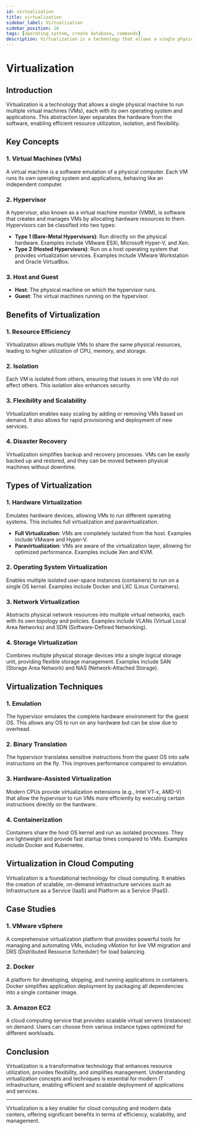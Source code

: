 ```yaml
---
id: virtualization
title: virtualization
sidebar_label: Virtualization
sidebar_position: 16
tags: [operating_system, create database, commands]
description: Virtualization is a technology that allows a single physical machine to run multiple virtual machines (VMs), each with its own operating system and applications.
---
```

# Virtualization

## Introduction
Virtualization is a technology that allows a single physical machine to run multiple virtual machines (VMs), each with its own operating system and applications. This abstraction layer separates the hardware from the software, enabling efficient resource utilization, isolation, and flexibility.

## Key Concepts

### 1. Virtual Machines (VMs)
A virtual machine is a software emulation of a physical computer. Each VM runs its own operating system and applications, behaving like an independent computer.

### 2. Hypervisor
A hypervisor, also known as a virtual machine monitor (VMM), is software that creates and manages VMs by allocating hardware resources to them. Hypervisors can be classified into two types:
- **Type 1 (Bare-Metal Hypervisors)**: Run directly on the physical hardware. Examples include VMware ESXi, Microsoft Hyper-V, and Xen.
- **Type 2 (Hosted Hypervisors)**: Run on a host operating system that provides virtualization services. Examples include VMware Workstation and Oracle VirtualBox.

### 3. Host and Guest
- **Host**: The physical machine on which the hypervisor runs.
- **Guest**: The virtual machines running on the hypervisor.

## Benefits of Virtualization

### 1. Resource Efficiency
Virtualization allows multiple VMs to share the same physical resources, leading to higher utilization of CPU, memory, and storage.

### 2. Isolation
Each VM is isolated from others, ensuring that issues in one VM do not affect others. This isolation also enhances security.

### 3. Flexibility and Scalability
Virtualization enables easy scaling by adding or removing VMs based on demand. It also allows for rapid provisioning and deployment of new services.

### 4. Disaster Recovery
Virtualization simplifies backup and recovery processes. VMs can be easily backed up and restored, and they can be moved between physical machines without downtime.

## Types of Virtualization

### 1. Hardware Virtualization
Emulates hardware devices, allowing VMs to run different operating systems. This includes full virtualization and paravirtualization.
- **Full Virtualization**: VMs are completely isolated from the host. Examples include VMware and Hyper-V.
- **Paravirtualization**: VMs are aware of the virtualization layer, allowing for optimized performance. Examples include Xen and KVM.

### 2. Operating System Virtualization
Enables multiple isolated user-space instances (containers) to run on a single OS kernel. Examples include Docker and LXC (Linux Containers).

### 3. Network Virtualization
Abstracts physical network resources into multiple virtual networks, each with its own topology and policies. Examples include VLANs (Virtual Local Area Networks) and SDN (Software-Defined Networking).

### 4. Storage Virtualization
Combines multiple physical storage devices into a single logical storage unit, providing flexible storage management. Examples include SAN (Storage Area Network) and NAS (Network-Attached Storage).

## Virtualization Techniques

### 1. Emulation
The hypervisor emulates the complete hardware environment for the guest OS. This allows any OS to run on any hardware but can be slow due to overhead.

### 2. Binary Translation
The hypervisor translates sensitive instructions from the guest OS into safe instructions on the fly. This improves performance compared to emulation.

### 3. Hardware-Assisted Virtualization
Modern CPUs provide virtualization extensions (e.g., Intel VT-x, AMD-V) that allow the hypervisor to run VMs more efficiently by executing certain instructions directly on the hardware.

### 4. Containerization
Containers share the host OS kernel and run as isolated processes. They are lightweight and provide fast startup times compared to VMs. Examples include Docker and Kubernetes.

## Virtualization in Cloud Computing
Virtualization is a foundational technology for cloud computing. It enables the creation of scalable, on-demand infrastructure services such as Infrastructure as a Service (IaaS) and Platform as a Service (PaaS).

## Case Studies

### 1. VMware vSphere
A comprehensive virtualization platform that provides powerful tools for managing and automating VMs, including vMotion for live VM migration and DRS (Distributed Resource Scheduler) for load balancing.

### 2. Docker
A platform for developing, shipping, and running applications in containers. Docker simplifies application deployment by packaging all dependencies into a single container image.

### 3. Amazon EC2
A cloud computing service that provides scalable virtual servers (instances) on demand. Users can choose from various instance types optimized for different workloads.

## Conclusion
Virtualization is a transformative technology that enhances resource utilization, provides flexibility, and simplifies management. Understanding virtualization concepts and techniques is essential for modern IT infrastructure, enabling efficient and scalable deployment of applications and services.

---

Virtualization is a key enabler for cloud computing and modern data centers, offering significant benefits in terms of efficiency, scalability, and management.
